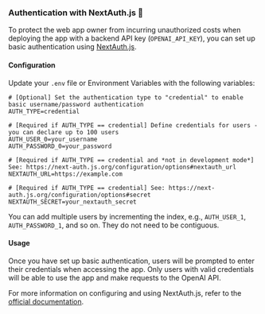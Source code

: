 ### Authentication with NextAuth.js 🔐

To protect the web app owner from incurring unauthorized costs when deploying the app with a backend API key (`OPENAI_API_KEY`), you can set up basic authentication using [NextAuth.js](https://next-auth.js.org/).

#### Configuration

Update your `.env` file or Environment Variables with the following variables:

```
# [Optional] Set the authentication type to "credential" to enable basic username/password authentication
AUTH_TYPE=credential

# [Required if AUTH_TYPE == credential] Define credentials for users - you can declare up to 100 users
AUTH_USER_0=your_username
AUTH_PASSWORD_0=your_password

# [Required if AUTH_TYPE == credential and *not in development mode*] See: https://next-auth.js.org/configuration/options#nextauth_url
NEXTAUTH_URL=https://example.com

# [Required if AUTH_TYPE == credential] See: https://next-auth.js.org/configuration/options#secret
NEXTAUTH_SECRET=your_nextauth_secret
```

You can add multiple users by incrementing the index, e.g., `AUTH_USER_1`, `AUTH_PASSWORD_1`, and so on. They do not need to be contiguous.

#### Usage

Once you have set up basic authentication, users will be prompted to enter their credentials when accessing the app. Only users with valid credentials will be able to use the app and make requests to the OpenAI API.

For more information on configuring and using NextAuth.js, refer to the [official documentation](https://next-auth.js.org/).